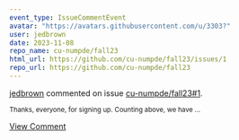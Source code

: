```yaml
---
event_type: IssueCommentEvent
avatar: "https://avatars.githubusercontent.com/u/3303?"
user: jedbrown
date: 2023-11-08
repo_name: cu-numpde/fall23
html_url: https://github.com/cu-numpde/fall23/issues/1
repo_url: https://github.com/cu-numpde/fall23
---
```


<a href='https://github.com/jedbrown' target='_blank'>jedbrown</a> commented on issue <a href='https://github.com/cu-numpde/fall23/issues/1' target='_blank'>cu-numpde/fall23#1</a>.

<small>Thanks, everyone, for signing up. Counting above, we have...</small>

<a href='https://github.com/cu-numpde/fall23/issues/1' target='_blank'>View Comment</a>